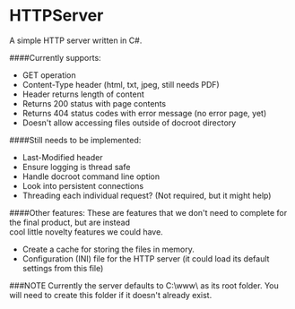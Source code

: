 HTTPServer
==========

A simple HTTP server written in C#.

####Currently supports:
- GET operation
- Content-Type header (html, txt, jpeg, still needs PDF)
- Header returns length of content
- Returns 200 status with page contents
- Returns 404 status codes with error message (no error page, yet)
- Doesn't allow accessing files outside of docroot directory

####Still needs to be implemented:
- Last-Modified header
- Ensure logging is thread safe
- Handle docroot command line option
- Look into persistent connections
- Threading each individual request? (Not required, but it might help)

####Other features:
These are features that we don't need to complete for the final product, but are instead  
cool little novelty features we could have.  
- Create a cache for storing the files in memory.
- Configuration (INI) file for the HTTP server (it could load its default settings from this file)

###NOTE
Currently the server defaults to C:\www\ as its root folder. You will need to create this folder if it doesn't already exist.

